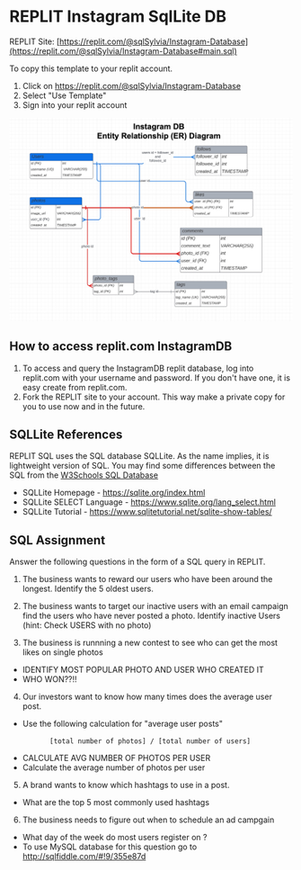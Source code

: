 # REPLIT Instagram SqlLite DB 

REPLIT Site: [https://replit.com/@sqlSylvia/Instagram-Database](https://replit.com/@sqlSylvia/Instagram-Database#main.sql)


To copy this template to your replit account.
1. Click on https://replit.com/@sqlSylvia/Instagram-Database
2. Select "Use Template"
3. Sign into your replit account

![Instagram ER Diagram](InstagramDB-ERDiagram.jpg)

## How to access replit.com InstagramDB
1. To access and query the InstagramDB replit database, log into replit.com with your username and password.  If you don't have one, it is easy create from replit.com.
2. Fork the REPLIT site to your account.  This way make a private copy for you to use now and in the future.


## SQLLite References

REPLIT SQL uses the SQL database SQLLite.  As the name implies, it is lightweight version of SQL.  You may find some differences between the SQL from the [W3Schools SQL Database](https://www.w3schools.com/sql/trysql.asp?filename=trysql_editor)


- SQLLite Homepage - https://sqlite.org/index.html 
- SQLLite SELECT Language - https://www.sqlite.org/lang_select.html
- SQLLite Tutorial - https://www.sqlitetutorial.net/sqlite-show-tables/

## SQL Assignment
Answer the following questions in the form of a SQL query in REPLIT.

1. The business wants to reward our users who have been around the longest. 
   Identify the 5 oldest users.
2. The business wants to target our inactive users with an email campaign 
  find the users who have never posted a photo.
   Identify inactive Users (hint: Check USERS with no photo)

3. The business is runnning a new contest to see who can get the most likes on single photos
  - IDENTIFY MOST POPULAR PHOTO AND USER WHO CREATED IT
  - WHO WON??!!



4.   Our investors want to know how many times does the average user post.
  - Use the following calculation for "average user posts"
  ```
            [total number of photos] / [total number of users]
  ```
  - CALCULATE AVG NUMBER OF PHOTOS PER USER
  - Calculate the average number of photos per user



5. A brand wants to know  which hashtags to use in a post.
  - What are the top 5 most commonly used hashtags



6.  The business needs to figure out when to schedule an ad campgain
- What day of the week do most users register on ?
- To use MySQL database for this question go to http://sqlfiddle.com/#!9/355e87d

